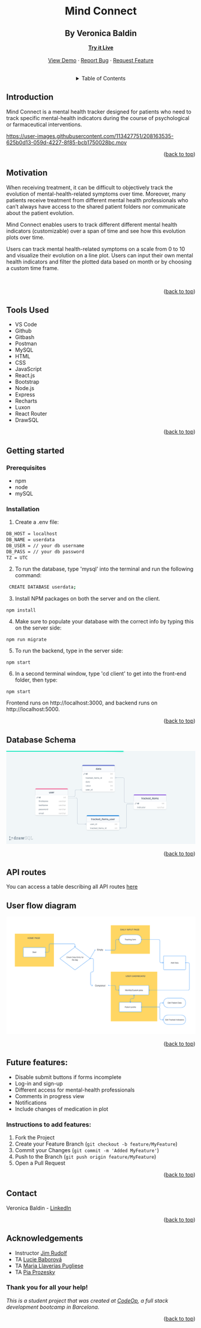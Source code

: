 <div align="center">

<h1> <b>Mind Connect</b> </h1>

<h2> By Veronica Baldin </h2>

   <a href="http://ktfgiuhqcl.eu09.qoddiapp.com/">**Try it Live**</a>
    <br />
    <br />
    <a href="https://user-images.githubusercontent.com/113427751/208163535-625b0d13-059d-4227-8f85-bcb1750028bc.mov">View Demo</a>
    ·
    <a href="https://github.com/VeronicaBal/mindconnect/issues">Report Bug</a>
    ·
    <a href="https://github.com/VeronicaBal/mindconnect/issues">Request Feature</a>
  </p>
<br>
<details>
  <summary>Table of Contents</summary>
  <ol>
    <li>
      <a href="#introduction">Introduction</a>
    </li>
    <li>
      <a href="#motivation">Motivation</a>
    </li>
    <li>
      <a href="#tools-used">Tools Used</a>
    </li>
    <li>
      <a href="#getting-started">Getting Started</a>
      <ul>
        <li><a href="#prerequisites">Prerequisites</a></li>
        <li><a href="#installation">Installation</a></li>
      </ul>
    </li>
    <li><a href="#database-schema">Database Schema</a></li>
    <li><a href="#api-routes">API Routes</a></li>
    <li><a href="#api-routes">User flow diagram</a></li>
    <li><a href="#future-features">Future Features</a></li>
    <li><a href="#contact">Contact</a></li>
    <li><a href="#acknowledgments">Acknowledgments</a></li>
  </ol>
</details>
</div>

## Introduction

Mind Connect is a mental health tracker designed for patients who need to track specific mental-health indicators during the course of psychological or farmaceutical interventions. 

https://user-images.githubusercontent.com/113427751/208163535-625b0d13-059d-4227-8f85-bcb1750028bc.mov


<p align="right">(<a href="#readme-top">back to top</a>)</p>


## Motivation

When receiving treatment, it can be difficult to objectively track the evolution of mental-health-related symptoms over time. Moreover, many patients receive treatment from different mental health professionals who can’t always have access to the shared patient folders nor communicate about the patient evolution. 

Mind Connect enables users to track different different mental health indicators (customizable) over a span of time and see how this evolution plots over time.


Users can track mental health-related symptoms on a scale from 0 to 10 and visualize their evolution on a line plot.
Users can input their own mental health indicators and filter the plotted data based on month or by choosing a custom time frame.

<br>
<p align="right">(<a href="#readme-top">back to top</a>)</p>

## Tools Used
* VS Code
* Github
* Gitbash
* Postman
* MySQL
* HTML
* CSS
* JavaScript
* React.js
* Bootstrap
* Node.js
* Express
* Recharts
* Luxon
* React Router
* DrawSQL

<p align="right">(<a href="#readme-top">back to top</a>)</p>


## Getting started 

### Prerequisites
- npm
- node
- mySQL


### Installation

1. Create a .env file:

  ```
  DB_HOST = localhost
  DB_NAME = userdata
  DB_USER = // your db username
  DB_PASS = // your db password
  TZ = UTC
  ```

2. To run the database, type 'mysql' into the terminal and run the following command:
 ```sh
  CREATE DATABASE userdata;
  ```

3. Install NPM packages on both the server and on the client.
```
npm install
```

4. Make sure to populate your database with the correct info by typing this on the server side:
```
npm run migrate
```

5. To run the backend, type in the server side:
```
npm start
```

6. In a second terminal window, type 'cd client' to get into the front-end folder, then type:
```
npm start
```

 Frontend runs on http://localhost:3000, and backend runs on http://localhost:5000.

 <p align="right">(<a href="#readme-top">back to top</a>)</p>
 
 
## Database Schema
![alt text](./Database_Schema.png "Database schema")

<p align="right">(<a href="#readme-top">back to top</a>)</p>


## API routes
You can access a table describing all API routes [here](https://docs.google.com/document/d/1O1U_3h51VFvR2mhPNw2iAyywcwley3MX2vSJr88UJQ0/edit?usp=sharing)


## User flow diagram
![alt text](./User_Flow.png "User ")

<p align="right">(<a href="#readme-top">back to top</a>)</p>


## Future features:
- Disable submit buttons if forms incomplete
- Log-in and sign-up 
- Different access for mental-health professionals
- Comments in progress view
- Notifications
- Include changes of medication in plot


### Instructions to add features:
1. Fork the Project
2. Create your Feature Branch (`git checkout -b feature/MyFeature`)
3. Commit your Changes (`git commit -m 'Added MyFeature'`)
4. Push to the Branch (`git push origin feature/MyFeature`)
5. Open a Pull Request

<p align="right">(<a href="#readme-top">back to top</a>)</p>

## Contact

Veronica Baldin - [LinkedIn](https://www.linkedin.com/in/veronica-baldin/)

<p align="right">(<a href="#readme-top">back to top</a>)</p>

## Acknowledgements


* Instructor [Jim Rudolf](https://github.com/jbrcodes)
* TA [Lucie Baborová](https://github.com/lucieBBR)
* TA [Maria Llaverias Pugliese](https://github.com/mariallaverias)
* TA [Pia Prozesky](https://github.com/piaprozesky)


### Thank you for all your help!<br>


_This is a student project that was created at [CodeOp](http://codeop.tech), a full stack development bootcamp in Barcelona._

<p align="right">(<a href="#readme-top">back to top</a>)</p>
